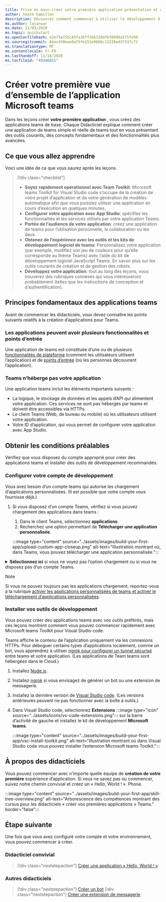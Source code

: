 ```yaml
---
title: Prise en main-créer votre première application présentation et conditions préalables
author: heath-hamilton
description: Découvrez comment commencer à utiliser le développement d’applications Microsoft teams et configurer votre environnement.
ms.author: lajanuar
ms.date: 11/03/2020
ms.topic: quickstart
ms.openlocfilehash: e2e73e755c45fa3bff3b6320dfbf0999a575fe99
ms.sourcegitcommit: 64acd30eee8af5fe151e9866c13226ed3f337c72
ms.translationtype: MT
ms.contentlocale: fr-FR
ms.lasthandoff: 11/18/2020
ms.locfileid: "49346811"
---
```

# <a name="build-your-first-microsoft-teams-app-overview"></a>Créer votre première vue d’ensemble de l’application Microsoft teams

Dans les leçons créer **votre première application** , vous créez des applications teams de base. Chaque Didacticiel explique comment créer une application de teams simple et réelle de teams tout en vous présentant des outils courants, des concepts fondamentaux et des fonctionnalités plus avancées.

## <a name="what-youll-learn"></a>Ce que vous allez apprendre

Voici une idée de ce que vous saurez après les leçons.

> [!div class="checklist"]
  >
  > * **Soyez rapidement opérationnel avec Team Toolkit**: Microsoft teams Toolkit for Visual Studio code s’occupe de la création de votre projet d’application et de votre génération de modèles automatique afin que vous puissiez utiliser une application en cours d’exécution en quelques minutes.
  > * **Configurer votre application avec App Studio**: spécifiez les fonctionnalités et les services utilisés par votre application Teams.
  > * **Portée de l’audience de votre application**: créez une application de teams pour l’utilisation personnelle, la collaboration ou les deux.
  > * **Obtenez de l’expérience avec les outils et les kits de développement logiciel de teams**: Personnalisez votre application (par exemple, modifiez son jeu de couleurs pour qu’elle corresponde au thème Teams) avec l’aide du kit de développement logiciel JavaScript Teams. En savoir plus sur les outils courants de création et de gestion des robots.
  > * **Développez votre application**: tout au long des leçons, vous trouverez des rubriques connexes qui vous intéresseront probablement (telles que les instructions de conception et d’authentification).

## <a name="teams-app-fundamentals"></a>Principes fondamentaux des applications teams

Avant de commencer les didacticiels, vous devez connaître les points suivants relatifs à la création d’applications pour Teams.

### <a name="apps-can-have-multiple-capabilities-and-entry-points"></a>Les applications peuvent avoir plusieurs fonctionnalités et points d’entrée

Une application de teams est constituée d’une ou de plusieurs [fonctionnalités de plateforme](../concepts/capabilities-overview.md) (comment les utilisateurs utilisent l’application) et de [points d’entrée](../concepts/extensibility-points.md) (où les personnes découvrent l’application).

### <a name="teams-doesnt-host-your-app"></a>Teams n’héberge pas votre application

Une application teams inclut les éléments importants suivants :

* La logique, le stockage de données et les appels d’API qui alimentent votre application. Ces services ne sont pas hébergés par teams et doivent être accessibles via HTTPs.
* Le client Teams (Web, de bureau ou mobile) où les utilisateurs utilisent votre application.
* Votre ID d’application, qui vous permet de configurer votre application avec App Studio.

## <a name="get-prerequisites"></a>Obtenir les conditions préalables

Vérifiez que vous disposez du compte approprié pour créer des applications teams et installer des outils de développement recommandés.

### <a name="set-up-your-development-account"></a>Configurer votre compte de développement

Vous avez besoin d’un compte teams qui autorise les chargement d’applications personnalisées. (Il est possible que votre compte vous fournisse déjà.)

1. Si vous disposez d’un compte Teams, vérifiez si vous pouvez chargement des applications dans teams :
    1. Dans le client Teams, sélectionnez **applications**.
    1. Recherchez une option permettant de **Télécharger une application personnalisée**.

    :::image type="content" source="../assets/images/build-your-first-app/upload-custom-app-closeup.png" alt-text="Illustration montrant où, dans Teams, vous pouvez télécharger une application personnalisée.":::

<!-- markdownlint-disable MD033 -->
<details>

<summary><b>Sélectionnez ici</b> si vous ne voyez pas l’option chargement ou si vous ne disposez pas d’un compte Teams.</summary>

Vous pouvez obtenir un compte de test gratuit teams qui autorise l’application chargement en rejoignant le programme de développement Microsoft 365. (Le processus d’inscription prend environ deux minutes.)

1. Accédez au [programme de développement Microsoft 365](https://developer.microsoft.com/microsoft-365/dev-program).
1. Sélectionnez **rejoindre** et suivez les instructions à l’écran.
1. Lorsque vous accédez à l’écran d’accueil, sélectionnez **configurer l’abonnement E5**.
1. Configurez votre compte d’administrateur. Une fois que vous avez terminé, un écran semblable à celui-ci s’affiche.
:::image type="content" source="../assets/images/build-your-first-app/dev-program-subscription.png" alt-text="Exemple de ce que vous voyez après vous être inscrit au programme pour les développeurs Microsoft 365.":::
1. Connectez-vous à teams à l’aide du compte d’administrateur que vous venez de configurer.
1. Vérifiez si vous disposez maintenant de l’option **Télécharger une application personnalisée** .

</details>

> [!Note]
> Si vous ne pouvez toujours pas les applications chargement, reportez-vous à la rubrique [activer les applications personnalisées de teams et activer le téléchargement d’applications personnalisées](https://docs.microsoft.com/microsoftteams/platform/concepts/build-and-test/prepare-your-o365-tenant#enable-custom-teams-apps-and-turn-on-custom-app-uploading).

### <a name="install-your-development-tools"></a>Installer vos outils de développement

Vous pouvez créer des applications teams avec vos outils préférés, mais ces leçons montrent comment vous pouvez commencer rapidement avec Microsoft teams Toolkit pour Visual Studio code.

Teams affiche le contenu de l’application uniquement via les connexions HTTPs. Pour déboguer certains types d’applications localement, comme un bot, vous apprendrez à utiliser [ngrok pour configurer un tunnel sécurisé](../concepts/build-and-test/debug.md#locally-hosted) entre teams et votre application. (Les applications de Team teams sont hébergées dans le Cloud.)

1. Installez [Node.js](https://nodejs.org/en/).
1. Installez [ngrok](https://ngrok.com/download) si vous envisagez de générer un bot ou une extension de messagerie.
1. Installez la dernière version de [Visual Studio code](https://code.visualstudio.com/download). (Les versions antérieures peuvent ne pas fonctionner avec la boîte à outils.)
1. Dans Visual Studio code, sélectionnez **Extensions** :::image type="icon" source="../assets/icons/vs-code-extensions.png"::: sur la barre d’activité de gauche et installez le kit de développement **Microsoft teams**.

    :::image type="content" source="../assets/images/build-your-first-app/vsc-install-toolkit.png" alt-text="Illustration montrant où dans Visual Studio code vous pouvez installer l’extension Microsoft teams Toolkit.":::

## <a name="about-the-tutorials"></a>À propos des didacticiels

Vous pouvez commencer avec n’importe quelle équipe de **création de votre première** expérience d’application. Si vous ne savez pas où commencer, suivez notre chemin convivial et créez un « Hello, World ! ». Phone.

:::image type="content" source="../assets/images/build-your-first-app/skill-tree-overview.png" alt-text="Arborescence des compétences montrant des cursus pour les didacticiels « créer vos premières applications » Teams." border="false":::

## <a name="next-step"></a>Étape suivante

Une fois que vous avez configuré votre compte et votre environnement, vous pouvez commencer à créer.

### <a name="beginner-friendly-tutorial"></a>Didacticiel convivial

> [!div class="nextstepaction"]
> [Créer une application « Hello, World ! »](../build-your-first-app/build-and-run.md)

### <a name="other-tutorials"></a>Autres didacticiels

> [!div class="nextstepaction"]
> [Créer un bot](../build-your-first-app/build-bot.md)
> [!div class="nextstepaction"]
> [Créer une extension de messagerie](../build-your-first-app/build-messaging-extension.md)
